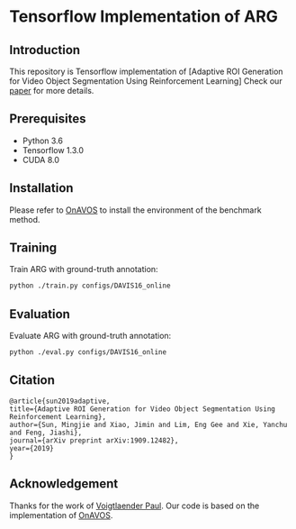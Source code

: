 # Tensorflow Implementation of ARG

## Introduction

This repository is Tensorflow implementation of [Adaptive ROI Generation for Video Object Segmentation Using Reinforcement Learning]
Check our [paper](https://arxiv.org/pdf/1909.12482.pdf) for more details.

## Prerequisites

* Python 3.6
* Tensorflow 1.3.0
* CUDA 8.0

## Installation

Please refer to [OnAVOS](https://github.com/Stocastico/OnAVOS) to install the environment of the benchmark method.

## Training

Train ARG with ground-truth annotation:

```bash
python ./train.py configs/DAVIS16_online
```

## Evaluation

Evaluate ARG with ground-truth annotation:

```bash
python ./eval.py configs/DAVIS16_online
```


## Citation

    @article{sun2019adaptive,
    title={Adaptive ROI Generation for Video Object Segmentation Using Reinforcement Learning},
    author={Sun, Mingjie and Xiao, Jimin and Lim, Eng Gee and Xie, Yanchu and Feng, Jiashi},
    journal={arXiv preprint arXiv:1909.12482},
    year={2019}
    }


## Acknowledgement

Thanks for the work of [Voigtlaender Paul](https://www.vision.rwth-aachen.de/person/197/). Our code is based on the implementation of [OnAVOS](https://github.com/Stocastico/OnAVOS).
